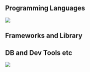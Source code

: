 ## Programming Languages
<img src="https://skillicons.dev/icons?i=html,css,js,py,c,cpp" />

## Frameworks and Library


## DB and Dev Tools etc
<img src="https://skillicons.dev/icons?i=mysql,docker,mongodb,github,vscode,notion" />

<!--
**Saki279/Saki279** is a ✨ _special_ ✨ repository because its `README.md` (this file) appears on your GitHub profile.

Here are some ideas to get you started:

- 🔭 I’m currently working on ...
- 🌱 I’m currently learning ...
- 👯 I’m looking to collaborate on ...
- 🤔 I’m looking for help with ...
- 💬 Ask me about ...
- 📫 How to reach me: ...
- 😄 Pronouns: ...
- ⚡ Fun fact: ...
-->
